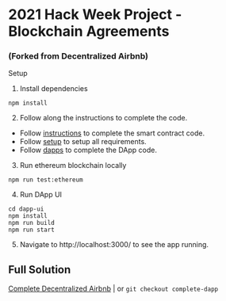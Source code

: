# 2021 Hack Week Project - Blockchain Agreements
### (Forked from Decentralized Airbnb)
Setup

1. Install dependencies
```
npm install
```

2. Follow along the instructions to complete the code.
- Follow [instructions](https://github.com/maticnetwork/ethindia-workshop/blob/master/instructions.md) to complete the smart contract code.
- Follow [setup](https://github.com/maticnetwork/ethindia-workshop/blob/master/setup.md) to setup all requirements.
- Follow [dapps](https://github.com/maticnetwork/ethindia-workshop/blob/master/dapps.md) to complete the DApp code.

3. Run ethereum blockchain locally
```
npm run test:ethereum
```

4. Run DApp UI
```
cd dapp-ui
npm install
npm run build
npm run start
```

5. Navigate to http://localhost:3000/ to see the app running.

## Full Solution

[Complete Decentralized Airbnb](https://github.com/maticnetwork/ethindia-workshop/tree/complete-dapp) | or `git checkout complete-dapp`
